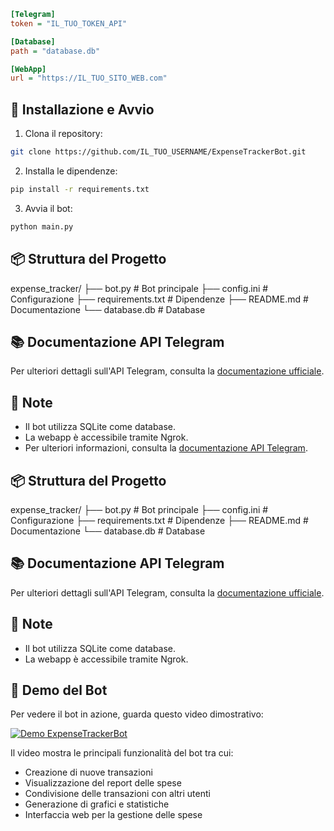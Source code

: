 

```ini
[Telegram]
token = "IL_TUO_TOKEN_API"

[Database]
path = "database.db"

[WebApp]
url = "https://IL_TUO_SITO_WEB.com"
``` 

## 🚀 Installazione e Avvio

1. Clona il repository:

```bash
git clone https://github.com/IL_TUO_USERNAME/ExpenseTrackerBot.git
```

2. Installa le dipendenze:

```bash
pip install -r requirements.txt
```

3. Avvia il bot:

```bash
python main.py
```

## 📦 Struttura del Progetto

expense_tracker/
├── bot.py # Bot principale
├── config.ini # Configurazione 
├── requirements.txt # Dipendenze
├── README.md # Documentazione
└── database.db # Database

## 📚 Documentazione API Telegram

Per ulteriori dettagli sull'API Telegram, consulta la [documentazione ufficiale](https://core.telegram.org/bots/api).

## 📝 Note

- Il bot utilizza SQLite come database.
- La webapp è accessibile tramite Ngrok.
- Per ulteriori informazioni, consulta la [documentazione API Telegram](https://core.telegram.org/bots/api).

## 📦 Struttura del Progetto

expense_tracker/
├── bot.py # Bot principale
├── config.ini # Configurazione
├── requirements.txt # Dipendenze
├── README.md # Documentazione
└── database.db # Database

## 📚 Documentazione API Telegram

Per ulteriori dettagli sull'API Telegram, consulta la [documentazione ufficiale](https://core.telegram.org/bots/api).

## 📝 Note

- Il bot utilizza SQLite come database.
- La webapp è accessibile tramite Ngrok.        


## 🎥 Demo del Bot

Per vedere il bot in azione, guarda questo video dimostrativo:

[![Demo ExpenseTrackerBot](https://img.youtube.com/vi/plUabAGXgNw/0.jpg)](https://youtu.be/plUabAGXgNw)

Il video mostra le principali funzionalità del bot tra cui:
- Creazione di nuove transazioni
- Visualizzazione del report delle spese
- Condivisione delle transazioni con altri utenti
- Generazione di grafici e statistiche
- Interfaccia web per la gestione delle spese

